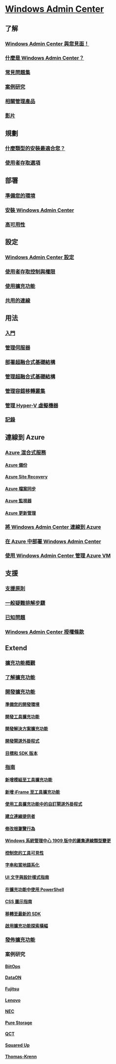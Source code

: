 # [Windows Admin Center](overview.md)

## 了解
### [Windows Admin Center 與您見面！](understand/windows-admin-center.md)
### [什麼是 Windows Admin Center？](understand/what-is.md)
### [常見問題集](understand/faq.md)
### [案例研究](understand/case-studies.md)
### [相關管理產品](understand/related-management.md)
### [影片](understand/videos.md)

## 規劃
### [什麼類型的安裝最適合您？](plan/installation-options.md)
### [使用者存取選項](plan/user-access-options.md)

## 部署
### [準備您的環境](deploy/prepare-environment.md)
### [安裝 Windows Admin Center](deploy/install.md)
### [高可用性](deploy/high-availability.md)


## 設定
### [Windows Admin Center 設定](configure/settings.md)
### [使用者存取控制與權限](configure/user-access-control.md)
### [使用擴充功能](configure/using-extensions.md)
### [共用的連線](configure/shared-connections.md)

## 用法
### [入門](use/get-started.md)
### [管理伺服器](use/manage-servers.md)
### [部署超融合式基礎結構](use/deploy-hyperconverged-infrastructure.md)
### [管理超融合式基礎結構](use/manage-hyper-converged.md)
### [管理容錯移轉叢集](use/manage-failover-clusters.md)
### [管理 Hyper-V 虛擬機器](use/manage-virtual-machines.md)
### [記錄](use/logging.md)


## 連線到 Azure
### [Azure 混合式服務](azure/index.md)
#### [Azure 備份](azure/azure-backup.md)
#### [Azure Site Recovery](azure/azure-site-recovery.md)
#### [Azure 檔案同步](azure/azure-file-sync.md)
#### [Azure 監視器](azure/azure-monitor.md)
#### [Azure 更新管理](azure/azure-update-management.md)
### [將 Windows Admin Center 連線到 Azure ](azure/azure-integration.md)
### [在 Azure 中部署 Windows Admin Center](azure/deploy-wac-in-azure.md)
### [使用 Windows Admin Center 管理 Azure VM](azure/manage-azure-vms.md)

## 支援
### [支援原則](support/index.md)
### [一般疑難排解步驟](support/troubleshooting.md)
### [已知問題](support/known-issues.md)
### [Windows Admin Center 授權條款](../../windows-server-licensing/windows-admin-center-licensing.md)

## Extend
### [擴充功能概觀](extend/extensibility-overview.md)
### [了解擴充功能](extend/understand-extensions.md)
### [開發擴充功能](extend/developing-extensions.md)
#### [準備您的開發環境](extend/prepare-development-environment.md)
#### [開發工具擴充功能](extend/develop-tool.md)
#### [開發解決方案擴充功能](extend/develop-solution.md)
#### [開發閘道外掛程式](extend/develop-gateway-plugin.md)
#### [目標和 SDK 版本](extend/target-sdk-version.md)
### [指南](extend/guides.md)
#### [新增模組至工具擴充功能](extend/guides/add-module.md)
#### [新增 iFrame 至工具擴充功能](extend/guides/add-iFrame.md)
#### [使用工具擴充功能中的自訂閘道外掛程式](extend/guides/use-custom-gateway-plugin.md)
#### [建立連線提供者](extend/guides/create-connection-provider.md)
#### [修改根瀏覽行為](extend/guides/modify-root-navigation.md)
#### [Windows 系統管理中心 1909 版中的叢集連線類型變更](extend/guides/cluster-connection-change-wac-1909.md)
#### [控制您的工具可見性](extend/guides/dynamic-tool-display.md)
#### [字串和當地語系化](extend/guides/strings-localization.md)
#### [UI 文字與設計樣式指南](extend/guides/ui-text-style-guide.md)
#### [在擴充功能中使用 PowerShell](extend/guides/powershell.md)
#### [CSS 圖示指南](extend/guides/cssicons.md)
#### [移轉至最新的 SDK](extend/guides/migration-guide-0_1-1_0.md)
#### [啟用擴充功能探索橫幅](extend/guides/extension-discovery-banner.md)
### [發佈擴充功能](extend/publish-extensions.md)
### 案例研究
#### [BiitOps](extend/case-studies/biitops.md)
#### [DataON](extend/case-studies/dataon.md)
#### [Fujitsu](extend/case-studies/fujitsu.md)
#### [Lenovo](extend/case-studies/lenovo.md)
#### [NEC](extend/case-studies/nec.md)
#### [Pure Storage](extend/case-studies/purestorage.md)
#### [QCT](extend/case-studies/qct.md)
#### [Squared Up](extend/case-studies/squared-up.md)
#### [Thomas-Krenn](extend/case-studies/thomas-krenn.md)


